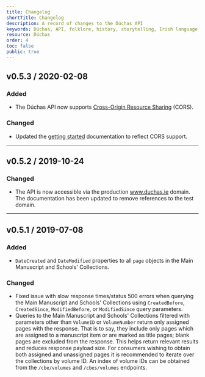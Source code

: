 ```yaml
---
title: Changelog
shortTitle: Changelog
description: A record of changes to the Dúchas API
keywords: Dúchas, API, folklore, history, storytelling, Irish language, Fiontar & Scoil na Gaeilge, DCU
resource: Dúchas
order: 4
toc: false
public: true
---
```


## **v0.5.3** / 2020-02-08

### Added

- The Dúchas API now supports [Cross-Origin Resource Sharing](https://developer.mozilla.org/en-US/docs/Web/HTTP/CORS) (CORS).

### Changed

- Updated the [getting started](/en/data/getting-started) documentation to reflect CORS support.

---

## **v0.5.2** / 2019-10-24

### Changed

- The API is now accessible via the production www.duchas.ie domain. The documentation has been updated to remove references to the test domain.

---

## **v0.5.1** / 2019-07-08

### Added

- `DateCreated` and `DateModified` properties to all `page` objects in the Main Manuscript and Schools' Collections.

### Changed

- Fixed issue with slow response times/status 500 errors when querying the Main Manuscript and Schools' Collections using `CreatedBefore`, `CreatedSince`, `ModifiedBefore`, or `ModifiedSince` query parameters.
- Queries to the Main Manuscript and Schools' Collections filtered with parameters other than `VolumeID` or `VolumeNumber` return only assigned pages with the response. That is to say, they include only pages which are assigned to a manuscript item or are marked as title pages; blank pages are excluded from the response. This helps return relevant results and reduces response payload size. For consumers wishing to obtain both assigned and unassigned pages it is recommended to iterate over the collections by volume ID. An index of volume IDs can be obtained from the `/cbe/volumes` and `/cbes/volumes` endpoints.
